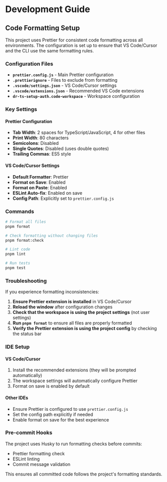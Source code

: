 # Development Guide

## Code Formatting Setup

This project uses Prettier for consistent code formatting across all environments. The configuration is set up to ensure that VS Code/Cursor and the CLI use the same formatting rules.

### Configuration Files

- **`prettier.config.js`** - Main Prettier configuration
- **`.prettierignore`** - Files to exclude from formatting
- **`.vscode/settings.json`** - VS Code/Cursor settings
- **`.vscode/extensions.json`** - Recommended VS Code extensions
- **`dr-ts-setup-auth.code-workspace`** - Workspace configuration

### Key Settings

#### Prettier Configuration
- **Tab Width**: 2 spaces for TypeScript/JavaScript, 4 for other files
- **Print Width**: 80 characters
- **Semicolons**: Disabled
- **Single Quotes**: Disabled (uses double quotes)
- **Trailing Commas**: ES5 style

#### VS Code/Cursor Settings
- **Default Formatter**: Prettier
- **Format on Save**: Enabled
- **Format on Paste**: Enabled
- **ESLint Auto-fix**: Enabled on save
- **Config Path**: Explicitly set to `prettier.config.js`

### Commands

```bash
# Format all files
pnpm format

# Check formatting without changing files
pnpm format:check

# Lint code
pnpm lint

# Run tests
pnpm test
```

### Troubleshooting

If you experience formatting inconsistencies:

1. **Ensure Prettier extension is installed** in VS Code/Cursor
2. **Reload the window** after configuration changes
3. **Check that the workspace is using the project settings** (not user settings)
4. **Run `pnpm format`** to ensure all files are properly formatted
5. **Verify the Prettier extension is using the project config** by checking the status bar

### IDE Setup

#### VS Code/Cursor
1. Install the recommended extensions (they will be prompted automatically)
2. The workspace settings will automatically configure Prettier
3. Format on save is enabled by default

#### Other IDEs
- Ensure Prettier is configured to use `prettier.config.js`
- Set the config path explicitly if needed
- Enable format on save for the best experience

### Pre-commit Hooks

The project uses Husky to run formatting checks before commits:
- Prettier formatting check
- ESLint linting
- Commit message validation

This ensures all committed code follows the project's formatting standards. 